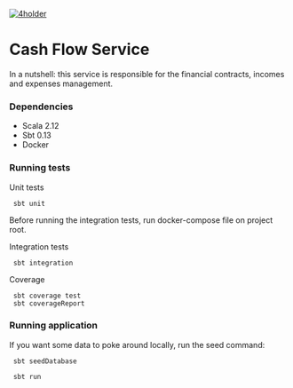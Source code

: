 [![4holder](https://circleci.com/gh/4holder/cash-flow-service.svg?style=svg)](https://app.circleci.com/pipelines/github/4holder/cash-flow-service)

# Cash Flow Service

In a nutshell: this service is responsible for the financial contracts, incomes and expenses management.

### Dependencies
- Scala 2.12
- Sbt 0.13
- Docker

### Running tests

Unit tests
```shell script
 sbt unit
```

Before running the integration tests, run docker-compose file on project root.

Integration tests
```shell script
 sbt integration
```

Coverage
```shell script
 sbt coverage test
 sbt coverageReport
```

### Running application

If you want some data to poke around locally, run the seed command:

```shell script
 sbt seedDatabase
```

```shell script
 sbt run
```